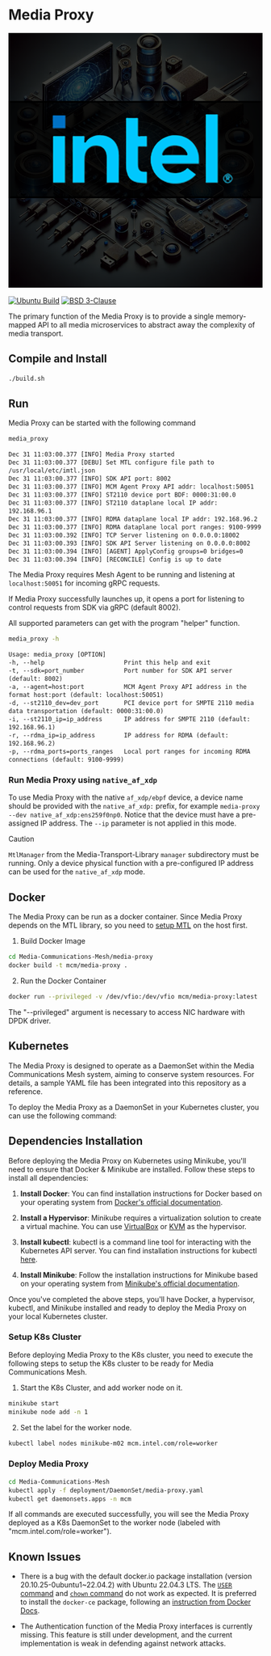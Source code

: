 # Media Proxy

![Media Proxy](../docs/_static/media-proxy-media-communications-mesh-1.png)

[![Ubuntu Build](https://github.com/OpenVisualCloud/Media-Communications-Mesh/actions/workflows/ubuntu-build.yml/badge.svg)](https://github.com/OpenVisualCloud/Media-Communications-Mesh/actions/workflows/ubuntu-build.yml)
[![BSD 3-Clause][license-img]][license]

The primary function of the Media Proxy is to provide a single memory-mapped API to all media microservices to abstract away the complexity of media transport.

## Compile and Install

```bash
./build.sh
```

## Run
Media Proxy can be started with the following command

```bash
media_proxy
```
```text
Dec 31 11:03:00.377 [INFO] Media Proxy started
Dec 31 11:03:00.377 [DEBU] Set MTL configure file path to /usr/local/etc/imtl.json
Dec 31 11:03:00.377 [INFO] SDK API port: 8002
Dec 31 11:03:00.377 [INFO] MCM Agent Proxy API addr: localhost:50051
Dec 31 11:03:00.377 [INFO] ST2110 device port BDF: 0000:31:00.0
Dec 31 11:03:00.377 [INFO] ST2110 dataplane local IP addr: 192.168.96.1
Dec 31 11:03:00.377 [INFO] RDMA dataplane local IP addr: 192.168.96.2
Dec 31 11:03:00.377 [INFO] RDMA dataplane local port ranges: 9100-9999
Dec 31 11:03:00.392 [INFO] TCP Server listening on 0.0.0.0:18002
Dec 31 11:03:00.393 [INFO] SDK API Server listening on 0.0.0.0:8002
Dec 31 11:03:00.394 [INFO] [AGENT] ApplyConfig groups=0 bridges=0
Dec 31 11:03:00.394 [INFO] [RECONCILE] Config is up to date
```

The Media Proxy requires Mesh Agent to be running and listening at `localhost:50051` for incoming gRPC requests.

If Media Proxy successfully launches up, it opens a port for listening to control requests from SDK via gRPC (default 8002).

All supported parameters can get with the program "helper" function.

```bash
media_proxy -h
```
```text
Usage: media_proxy [OPTION]
-h, --help                      Print this help and exit
-t, --sdk=port_number           Port number for SDK API server (default: 8002)
-a, --agent=host:port           MCM Agent Proxy API address in the format host:port (default: localhost:50051)
-d, --st2110_dev=dev_port       PCI device port for SMPTE 2110 media data transportation (default: 0000:31:00.0)
-i, --st2110_ip=ip_address      IP address for SMPTE 2110 (default: 192.168.96.1)
-r, --rdma_ip=ip_address        IP address for RDMA (default: 192.168.96.2)
-p, --rdma_ports=ports_ranges   Local port ranges for incoming RDMA connections (default: 9100-9999)
```

### Run Media Proxy using `native_af_xdp`

To use Media Proxy with the native `af_xdp/ebpf` device, a device name should be provided with the `native_af_xdp:` prefix, for example `media-proxy --dev native_af_xdp:ens259f0np0`.
Notice that the device must have a pre-assigned IP address. The `--ip` parameter is not applied in this mode.

> [!CAUTION]
> `MtlManager` from the Media-Transport-Library `manager` subdirectory must be running.
> Only a device physical function with a pre-configured IP address can be used for the `native_af_xdp` mode.

## Docker
The Media Proxy can be run as a docker container.
Since Media Proxy depends on the MTL library, so you need to [setup MTL](https://github.com/OpenVisualCloud/Media-Transport-Library/blob/main/doc/run.md) on the host first.

1. Build Docker Image

```bash
cd Media-Communications-Mesh/media-proxy
docker build -t mcm/media-proxy .
```

2. Run the Docker Container

```bash
docker run --privileged -v /dev/vfio:/dev/vfio mcm/media-proxy:latest
```

The "--privileged" argument is necessary to access NIC hardware with DPDK driver.

## Kubernetes
The Media Proxy is designed to operate as a DaemonSet within the Media Communications Mesh system, aiming to conserve system resources. For details, a sample YAML file has been integrated into this repository as a reference.

To deploy the Media Proxy as a DaemonSet in your Kubernetes cluster, you can use the following command:

## Dependencies Installation

Before deploying the Media Proxy on Kubernetes using Minikube, you'll need to ensure that Docker & Minikube are installed. Follow these steps to install all dependencies:

1. **Install Docker**: You can find installation instructions for Docker based on your operating system from [Docker's official documentation](https://docs.docker.com/get-docker/).

2. **Install a Hypervisor**: Minikube requires a virtualization solution to create a virtual machine. You can use [VirtualBox](https://www.virtualbox.org/) or [KVM](https://www.linux-kvm.org/page/Main_Page) as the hypervisor.

3. **Install kubectl**: kubectl is a command line tool for interacting with the Kubernetes API server. You can find installation instructions for kubectl [here](https://kubernetes.io/docs/tasks/tools/install-kubectl/).

4. **Install Minikube**: Follow the installation instructions for Minikube based on your operating system from [Minikube's official documentation](https://minikube.sigs.k8s.io/docs/start/).

Once you've completed the above steps, you'll have Docker, a hypervisor, kubectl, and Minikube installed and ready to deploy the Media Proxy on your local Kubernetes cluster.

### Setup K8s Cluster
Before deploying Media Proxy to the K8s cluster, you need to execute the following steps to setup the K8s cluster to be ready for Media Communications Mesh.

1. Start the K8s Cluster, and add worker node on it.

```bash
minikube start
minikube node add -n 1
```

2. Set the label for the worker node.

```bash
kubectl label nodes minikube-m02 mcm.intel.com/role=worker
```

### Deploy Media Proxy

```bash
cd Media-Communications-Mesh
kubectl apply -f deployment/DaemonSet/media-proxy.yaml
kubectl get daemonsets.apps -n mcm
```

If all commands are executed successfully, you will see the Media Proxy deployed as a K8s DaemonSet to the worker node (labeled with "mcm.intel.com/role=worker").

## Known Issues
- There is a bug with the default docker.io package installation (version 20.10.25-0ubuntu1~22.04.2) with Ubuntu 22.04.3 LTS. The [`USER` command](https://github.com/moby/moby/issues/46355) and [`chown` command](https://github.com/moby/moby/issues/46161) do not work as expected. It is preferred to install the `docker-ce` package, following an [instruction from Docker Docs](https://docs.docker.com/engine/install/ubuntu/).

- The Authentication function of the Media Proxy interfaces is currently missing. This feature is still under development, and the current implementation is weak in defending against network attacks.

<!-- References -->
[license-img]: https://img.shields.io/badge/License-BSD_3--Clause-blue.svg
[license]: https://opensource.org/license/bsd-3-clause
